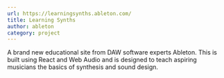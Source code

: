 ```yaml
---
url: https://learningsynths.ableton.com/
title: Learning Synths
author: ableton
category: project
---
```


A brand new educational site from DAW software experts Ableton. This is built using React and Web Audio and is designed to teach aspiring musicians the basics of synthesis and sound design.
